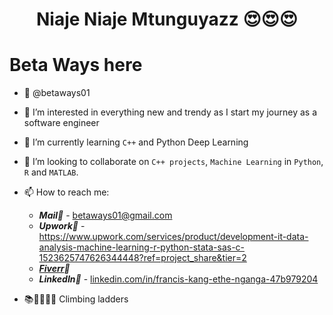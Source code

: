 # <center>Niaje Niaje Mtunguyazz 😍😍😍
# Beta Ways here

- 👋 @betaways01
- 👀 I’m interested in everything new and trendy as I start my journey as a software engineer
- 🌱 I’m currently learning  `C++` and Python Deep Learning
- 💞️ I’m looking to collaborate on `C++ projects`, `Machine Learning` in `Python`, `R` and `MATLAB`.
- 📫 How to reach me:
  
  * ***Mail📧*** - betaways01@gmail.com
  * ***Upwork🤢*** - https://www.upwork.com/services/product/development-it-data-analysis-machine-learning-r-python-stata-sas-c-1523625747626344448?ref=project_share&tier=2 
  * ***[Fiverr](https://www.fiverr.com/s/91Ld2E)🦚***
  * ***LinkedIn🪬*** - [linkedin.com/in/francis-kang-ethe-nganga-47b979204](https://www.linkedin.com/in/francis-kang-ethe-nganga-47b979204/)
- 📚📏📐🧑‍💻 Climbing ladders
<!---
betaways01/betaways01 is a ✨ special ✨ repository because its `README.md` (this file) appears on your GitHub profile.
You can click the Preview link to take a look at your changes.
--->
